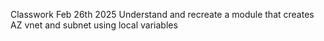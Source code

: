 Classwork Feb 26th 2025
Understand and recreate a module that creates AZ vnet and subnet using local variables
